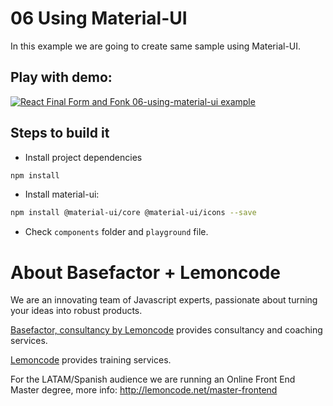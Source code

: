 # 06 Using Material-UI

In this example we are going to create same sample using Material-UI.

## Play with demo:

[![React Final Form and Fonk 06-using-material-ui example](https://codesandbox.io/static/img/play-codesandbox.svg)](https://codesandbox.io/s/github/lemoncode/final-form-fonk-by-example/tree/master/06-using-material-ui)

## Steps to build it

- Install project dependencies

```bash
npm install
```

- Install material-ui:

```bash
npm install @material-ui/core @material-ui/icons --save
```

- Check `components` folder and `playground` file.

# About Basefactor + Lemoncode

We are an innovating team of Javascript experts, passionate about turning your ideas into robust products.

[Basefactor, consultancy by Lemoncode](http://www.basefactor.com) provides consultancy and coaching services.

[Lemoncode](http://lemoncode.net/services/en/#en-home) provides training services.

For the LATAM/Spanish audience we are running an Online Front End Master degree, more info: http://lemoncode.net/master-frontend
